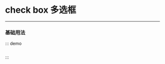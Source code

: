 <script>
  export default{
    data(){
      return {
        checkbox:{
          originOptions: [],
          selectedList:[]
        }
      }
  	},
  	mounted:function() {
  		this.queryData();
  	},
  	methods: {
  		queryData: function(){
  		  let myself = this;
        myself.checkbox.originOptions=[
          {"id":"1","name":"lemon"},
          {"id":"2","name":"mike"},
          {"id":"3","name":"lara"},
          {"id":"4","name":"zoe"},
          {"id":"5","name":"steve"},
          {"id":"6","name":"nolan"}
        ];
        myself.checkbox.selectedList=[
          {"id":"1","name":"lemon"},
          {"id":"3","name":"lara"}
        ];
  		},
      checkboxCallback: function(data){
        this.selectedList = data;
        console.log("父组件checkbox选中的是"+JSON.stringify(data));
      }
    }
  }
</script>
# check box 多选框
---
### 基础用法
<div class="demo-block">
  <w-checkbox :optionsData="checkbox.originOptions" :selectedData="checkbox.selectedList" @selected="checkboxCallback"></w-checkbox>
</div>

::: demo
```html
```
:::
